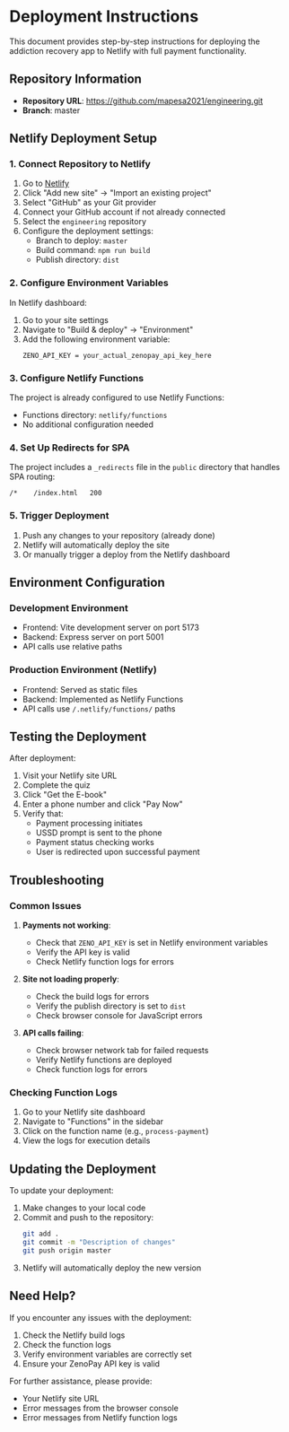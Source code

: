 # Deployment Instructions

This document provides step-by-step instructions for deploying the addiction recovery app to Netlify with full payment functionality.

## Repository Information

- **Repository URL**: https://github.com/mapesa2021/engineering.git
- **Branch**: master

## Netlify Deployment Setup

### 1. Connect Repository to Netlify

1. Go to [Netlify](https://app.netlify.com/)
2. Click "Add new site" → "Import an existing project"
3. Select "GitHub" as your Git provider
4. Connect your GitHub account if not already connected
5. Select the `engineering` repository
6. Configure the deployment settings:
   - Branch to deploy: `master`
   - Build command: `npm run build`
   - Publish directory: `dist`

### 2. Configure Environment Variables

In Netlify dashboard:
1. Go to your site settings
2. Navigate to "Build & deploy" → "Environment"
3. Add the following environment variable:
   ```
   ZENO_API_KEY = your_actual_zenopay_api_key_here
   ```

### 3. Configure Netlify Functions

The project is already configured to use Netlify Functions:
- Functions directory: `netlify/functions`
- No additional configuration needed

### 4. Set Up Redirects for SPA

The project includes a `_redirects` file in the `public` directory that handles SPA routing:
```
/*    /index.html   200
```

### 5. Trigger Deployment

1. Push any changes to your repository (already done)
2. Netlify will automatically deploy the site
3. Or manually trigger a deploy from the Netlify dashboard

## Environment Configuration

### Development Environment
- Frontend: Vite development server on port 5173
- Backend: Express server on port 5001
- API calls use relative paths

### Production Environment (Netlify)
- Frontend: Served as static files
- Backend: Implemented as Netlify Functions
- API calls use `/.netlify/functions/` paths

## Testing the Deployment

After deployment:

1. Visit your Netlify site URL
2. Complete the quiz
3. Click "Get the E-book"
4. Enter a phone number and click "Pay Now"
5. Verify that:
   - Payment processing initiates
   - USSD prompt is sent to the phone
   - Payment status checking works
   - User is redirected upon successful payment

## Troubleshooting

### Common Issues

1. **Payments not working**:
   - Check that `ZENO_API_KEY` is set in Netlify environment variables
   - Verify the API key is valid
   - Check Netlify function logs for errors

2. **Site not loading properly**:
   - Check the build logs for errors
   - Verify the publish directory is set to `dist`
   - Check browser console for JavaScript errors

3. **API calls failing**:
   - Check browser network tab for failed requests
   - Verify Netlify functions are deployed
   - Check function logs for errors

### Checking Function Logs

1. Go to your Netlify site dashboard
2. Navigate to "Functions" in the sidebar
3. Click on the function name (e.g., `process-payment`)
4. View the logs for execution details

## Updating the Deployment

To update your deployment:

1. Make changes to your local code
2. Commit and push to the repository:
   ```bash
   git add .
   git commit -m "Description of changes"
   git push origin master
   ```
3. Netlify will automatically deploy the new version

## Need Help?

If you encounter any issues with the deployment:

1. Check the Netlify build logs
2. Check the function logs
3. Verify environment variables are correctly set
4. Ensure your ZenoPay API key is valid

For further assistance, please provide:
- Your Netlify site URL
- Error messages from the browser console
- Error messages from Netlify function logs